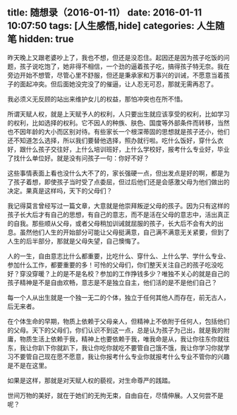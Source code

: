 title: 随想录（2016-01-11）
date: 2016-01-11 10:07:50
tags: [人生感悟,hide]
categories: 人生随笔
hidden: true
---
昨天晚上又跟老婆吵上了，我也不想，但还是没忍住。起因还是因为孩子吃饭的问题，孩子说吃饱了，她非得不相信，一个劲的逼着孩子吃，搞得孩子特无奈。我在旁边开始不想管，尽管心里不舒服，但还是秉承家和万事兴的训诫，不愿意当着孩子的面起冲突。但后面她没完没了的催逼，让人忍无可忍，那就无需再忍了。

我必须义无反顾的站出来维护女儿的权益，那怕冲突也在所不惜。

所谓天赋人权，就是上天赋予人的权利，人只要出生就应该享受的权利，比如学习的权利，比如选择的权利。它不因人的种族、肤色、国度等外部条件而转移，当然也不因年龄的大小而区别对待。有些家长一个根深蒂固的思想就是孩子还小，他们还不知道怎么选择，所以我们要替他选择，照办就行啦。吃什么饭好，穿什么衣好，跟什么孩子交往好，上什么培训班好，上什么学校好，报考什么专业好，毕业了找什么单位好。就是没有问孩子一句：你好不好？

这些事情表面上看也没什么大不了的，家长强硬一点，但出发点是好的啊，都是为了孩子着想，即使孩子当时受了点委屈，但过后他们还是会感激父母为他们做出的决定。果真是这样吗，天下的父母们？

我记得莫言曾经写过一篇文章，大意就是他崇拜叛逆父母的孩子。因为只有这样的孩子长大后才有自己的思想，有自己的意志，而不是活在父母的意志中，活出真正的自我。那些顺从父母，或者父母稍加训诫就屈服的孩子，长大后不会有大的出息。虽然他们人生的开始部分可能让父母挺满意，自己满不满意无关紧要，但到了人生的后半部分，那就是父母失望，自己懊悔了。

人的一生，自由意志比什么都重要，比吃什么、穿什么、上什么学、学什么专业、参加什么工作，都要重要的多！可怜的父母们，你们整天关注自己的孩子吃没吃好？穿没穿暖？上的是不是名校？参加的工作挣钱多少？唯独不关心的就是自己的孩子精神是不是自由欢畅，意志是不是独立自主，他们活的是不是他们自己？

每一个人从出生就是一个独一无二的个体，独立于任何其他人而存在，前无古人，后无来者。

在个体生命的早期，物质上依赖于父母亲人，但精神上不依附于任何人，包括他们的父母。天下的父母们，你们认识不到这一点，总是认为孩子为己出，就是我的附庸，物质生活上依赖于我，精神上也要依赖于我，唯我命是从，我让你往东你就往东，我让你趴下你就趴下，我让你吃你就吃不要管自己饿不饿，我让你学习你就学习不要管自己现在愿不愿意，我让你报考什么专业你就报考什么专业不管你的兴趣是不是在这里。

如果是这样，那就是对天赋人权的藐视，对生命尊严的践踏。

世间万物的美好，就在于她们的无拘无束，自由自在，尽情伸展。人又何尝不是呢？

